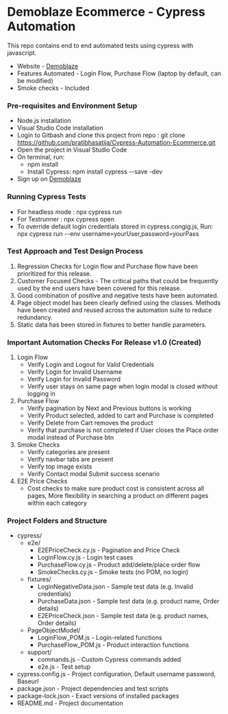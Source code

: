 # Demoblaze Ecommerce - Cypress Automation
This repo contains end to end automated tests using cypress with javascript.
* Website - [Demoblaze](https://www.demoblaze.com/)
* Features Automated - Login Flow, Purchase Flow (laptop by default, can be modified)
* Smoke checks - Included


### Pre-requisites and Environment Setup
* Node.js installation
* Visual Studio Code installation
* Login to Gitbash and clone this project from repo : git clone https://github.com/pratibhasatija/Cypress-Automation-Ecommerce.git
* Open the project in Visual Studio Code
* On terminal, run: 
   * npm install
   * Install Cypress: npm install cypress --save -dev
* Sign up on [Demoblaze](https://www.demoblaze.com/)

### Running Cypress Tests
* For headless mode : npx cypress run
* For Testrunner : npx cypress open
* To override default login credentials stored in cypress.congig.js, Run: npx cypress run --env username=yourUser,password=yourPass

### Test Approach and Test Design Process
1. Regression Checks for Login flow and Purchase flow have been prioritized for this release.
2. Customer Focused Checks - The critical paths that could be frequently used by the end users have been covered for this release.
3. Good combination of positive and negative tests have been automated.
4. Page object model has been clearly defined using the classes. Methods have been created and reused across the automation suite to reduce redundancy. 
5. Static data has been stored in fixtures to better handle parameters.

### Important Automation Checks For Release v1.0 (Created)
1. Login Flow
    * Verify Login and Logout for Valid Credentials
    * Verify Login for Invalid Username
    * Verify Login for Invalid Password
    * Verify user stays on same page when login modal is closed without logging in
2. Purchase Flow
    * Verify pagination by Next and Previous buttons is working
    * Verify Product selected, added to cart and Purchase is completed
    * Verify Delete from Cart removes the product
    * Verify that purchase is not completed if User closes the Place order modal instead of Purchase btn
3. Smoke Checks
    * Verify categories are present
    * Verify navbar tabs are present
    * Verify top image exists
    * Verify Contact modal Submit success scenario
4. E2E Price Checks
    * Cost checks to make sure product cost is consistent across all pages, More flexibility in searching a product on different pages within each category

### Project Folders and Structure
* cypress/
  * e2e/
    * E2EPriceCheck.cy.js         - Pagination and Price Check
    * LoginFlow.cy.js             - Login test cases
    * PurchaseFlow.cy.js          - Product add/delete/place order flow
    * SmokeChecks.cy.js           - Smoke tests (no POM, no login)
  * fixtures/
    * LoginNegativeData.json      - Sample test data (e.g. Invalid credentials)
    * PurchaseData.json           - Sample test data (e.g. product name, Order details)
    * E2EPriceCheck.json          - Sample test data (e.g. product names, Order details)
  * PageObjectModel/
    * LoginFlow_POM.js            - Login-related functions
    * PurchaseFlow_POM.js         - Product interaction functions
  * support/
    * commands.js                 - Custom Cypress commands added
    * e2e.js                      - Test setup
* cypress.config.js               - Project configuration, Default username password, Baseurl
* package.json                    - Project dependencies and test scripts
* package-lock.json               - Exact versions of installed packages
* README.md                       - Project documentation


